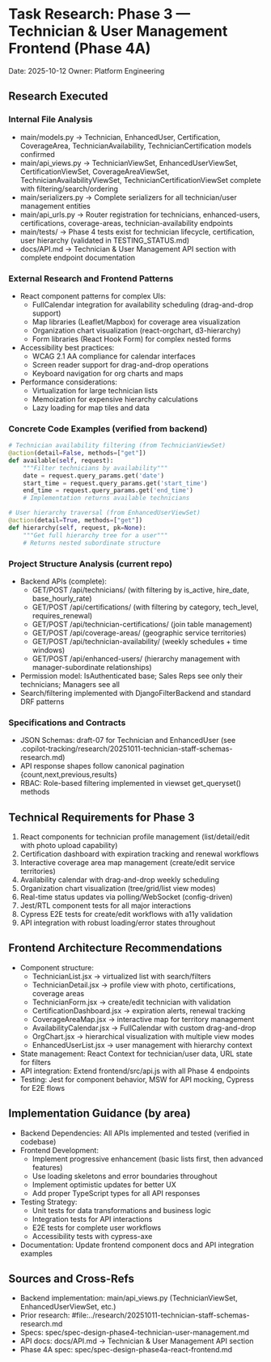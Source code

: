<!-- markdownlint-disable-file -->
# Task Research: Phase 3 — Technician & User Management Frontend (Phase 4A)

Date: 2025-10-12
Owner: Platform Engineering

## Research Executed

### Internal File Analysis
- main/models.py → Technician, EnhancedUser, Certification, CoverageArea, TechnicianAvailability, TechnicianCertification models confirmed
- main/api_views.py → TechnicianViewSet, EnhancedUserViewSet, CertificationViewSet, CoverageAreaViewSet, TechnicianAvailabilityViewSet, TechnicianCertificationViewSet complete with filtering/search/ordering
- main/serializers.py → Complete serializers for all technician/user management entities
- main/api_urls.py → Router registration for technicians, enhanced-users, certifications, coverage-areas, technician-availability endpoints
- main/tests/ → Phase 4 tests exist for technician lifecycle, certification, user hierarchy (validated in TESTING_STATUS.md)
- docs/API.md → Technician & User Management API section with complete endpoint documentation

### External Research and Frontend Patterns
- React component patterns for complex UIs:
  - FullCalendar integration for availability scheduling (drag-and-drop support)
  - Map libraries (Leaflet/Mapbox) for coverage area visualization
  - Organization chart visualization (react-orgchart, d3-hierarchy)
  - Form libraries (React Hook Form) for complex nested forms
- Accessibility best practices:
  - WCAG 2.1 AA compliance for calendar interfaces
  - Screen reader support for drag-and-drop operations
  - Keyboard navigation for org charts and maps
- Performance considerations:
  - Virtualization for large technician lists
  - Memoization for expensive hierarchy calculations
  - Lazy loading for map tiles and data

### Concrete Code Examples (verified from backend)
```python
# Technician availability filtering (from TechnicianViewSet)
@action(detail=False, methods=["get"])
def available(self, request):
    """Filter technicians by availability"""
    date = request.query_params.get('date')
    start_time = request.query_params.get('start_time')
    end_time = request.query_params.get('end_time')
    # Implementation returns available technicians
```

```python
# User hierarchy traversal (from EnhancedUserViewSet)
@action(detail=True, methods=["get"])
def hierarchy(self, request, pk=None):
    """Get full hierarchy tree for a user"""
    # Returns nested subordinate structure
```

### Project Structure Analysis (current repo)
- Backend APIs (complete):
  - GET/POST /api/technicians/ (with filtering by is_active, hire_date, base_hourly_rate)
  - GET/POST /api/certifications/ (with filtering by category, tech_level, requires_renewal)
  - GET/POST /api/technician-certifications/ (join table management)
  - GET/POST /api/coverage-areas/ (geographic service territories)
  - GET/POST /api/technician-availability/ (weekly schedules + time windows)
  - GET/POST /api/enhanced-users/ (hierarchy management with manager-subordinate relationships)
- Permission model: IsAuthenticated base; Sales Reps see only their technicians; Managers see all
- Search/filtering implemented with DjangoFilterBackend and standard DRF patterns

### Specifications and Contracts
- JSON Schemas: draft-07 for Technician and EnhancedUser (see .copilot-tracking/research/20251011-technician-staff-schemas-research.md)
- API response shapes follow canonical pagination {count,next,previous,results}
- RBAC: Role-based filtering implemented in viewset get_queryset() methods

## Technical Requirements for Phase 3
1) React components for technician profile management (list/detail/edit with photo upload capability)
2) Certification dashboard with expiration tracking and renewal workflows
3) Interactive coverage area map management (create/edit service territories)
4) Availability calendar with drag-and-drop weekly scheduling
5) Organization chart visualization (tree/grid/list view modes)
6) Real-time status updates via polling/WebSocket (config-driven)
7) Jest/RTL component tests for all major interactions
8) Cypress E2E tests for create/edit workflows with a11y validation
9) API integration with robust loading/error states throughout

## Frontend Architecture Recommendations
- Component structure:
  - TechnicianList.jsx → virtualized list with search/filters
  - TechnicianDetail.jsx → profile view with photo, certifications, coverage areas
  - TechnicianForm.jsx → create/edit technician with validation
  - CertificationDashboard.jsx → expiration alerts, renewal tracking
  - CoverageAreaMap.jsx → interactive map for territory management
  - AvailabilityCalendar.jsx → FullCalendar with custom drag-and-drop
  - OrgChart.jsx → hierarchical visualization with multiple view modes
  - EnhancedUserList.jsx → user management with hierarchy context
- State management: React Context for technician/user data, URL state for filters
- API integration: Extend frontend/src/api.js with all Phase 4 endpoints
- Testing: Jest for component behavior, MSW for API mocking, Cypress for E2E flows

## Implementation Guidance (by area)
- Backend Dependencies: All APIs implemented and tested (verified in codebase)
- Frontend Development:
  - Implement progressive enhancement (basic lists first, then advanced features)
  - Use loading skeletons and error boundaries throughout
  - Implement optimistic updates for better UX
  - Add proper TypeScript types for all API responses
- Testing Strategy:
  - Unit tests for data transformations and business logic
  - Integration tests for API interactions
  - E2E tests for complete user workflows
  - Accessibility tests with cypress-axe
- Documentation: Update frontend component docs and API integration examples

## Sources and Cross-Refs
- Backend implementation: main/api_views.py (TechnicianViewSet, EnhancedUserViewSet, etc.)
- Prior research: #file:../research/20251011-technician-staff-schemas-research.md
- Specs: spec/spec-design-phase4-technician-user-management.md
- API docs: docs/API.md → Technician & User Management API section
- Phase 4A spec: spec/spec-design-phase4a-react-frontend.md
